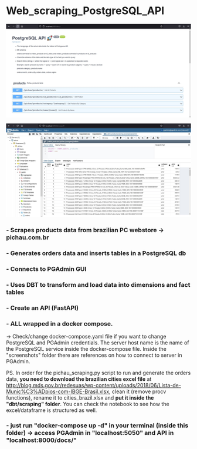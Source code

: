 # Web_scraping_PostgreSQL_API

![API](screenshots/PostgreSQL_API1.jpg)

![PGAdmin](screenshots/pgadmin_products.jpg)

### - Scrapes products data from brazilian PC webstore -> pichau.com.br

### - Generates orders data and inserts tables in a PostgreSQL db

### - Connects to PGAdmin GUI

### - Uses DBT to transform and load data into dimensions and fact tables

### - Create an API (FastAPI)

### - ALL wrapped in a docker compose.

-> Check/change docker-compose.yaml file if you want to change PostgreSQL and PGAdmin credentials. The server host name is the name of the PostgreSQL service inside the docker-compose file. Inside the "screenshots" folder there are references on how to connect to server in PGAdmin.

PS. In order for the pichau_scraping.py script to run and generate the orders data, **you need to download the brazilian cities excel file** at http://blog.mds.gov.br/redesuas/wp-content/uploads/2018/06/Lista-de-Munic%C3%ADpios-com-IBGE-Brasil.xlsx, clean it (remove procv functions), rename it to cities_brazil.xlsx and **put it inside the "dbt/scraping" folder**. You can check the notebook to see how the excel/dataframe is structured as well.

### - just run "docker-compose up -d" in your terminal (inside this folder) -> access PGAdmin in "localhost:5050" and API in "localhost:8000/docs/" 
